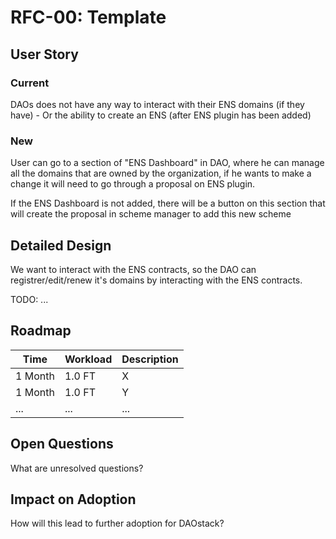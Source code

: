 # RFC-00: Template

## User Story

### Current

  DAOs does not have any way to interact with their ENS domains (if they have) - Or the ability to create an ENS (after ENS plugin has been added)

### New 

  User can go to a section of "ENS Dashboard" in DAO, where he can manage all the domains that are owned by the organization, if he wants to make a change it will need to go through a proposal on ENS plugin.

  If the ENS Dashboard is not added, there will be a button on this section that will create the proposal in scheme manager to add this new scheme

## Detailed Design

  We want to interact with the ENS contracts, so the DAO can registrer/edit/renew it's domains by interacting with the ENS contracts.

  TODO: ...



## Roadmap

| Time | Workload | Description | 
|-|-|-|
| 1 Month | 1.0 FT | X | 1 Month |
| 1 Month | 1.0 FT | Y | 1 Month |
| ... | ... | ... | ... |

## Open Questions

What are unresolved questions?

## Impact on Adoption

How will this lead to further adoption for DAOstack?